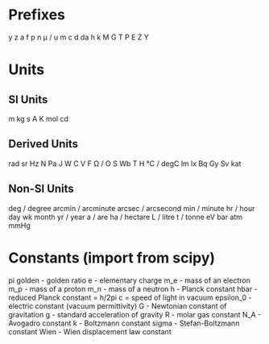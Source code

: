 Prefixes
========
y
z
a
f
p
n
μ / u
m
c
d
da
h
k
M
G
T
P
E
Z
Y


Units
=====

SI Units
--------
m
kg
s
A
K
mol
cd

Derived Units
-------------
rad
sr
Hz
N
Pa
J
W
C
V
F
Ω / O
S
Wb
T
H
°C / degC
lm
lx
Bq
Gy
Sv
kat

Non-SI Units
------------
deg / degree
arcmin / arcminute
arcsec / arcsecond
min / minute
hr / hour
day
wk
month
yr / year
a / are
ha / hectare
L / litre
t / tonne
eV
bar
atm
mmHg


Constants (import from scipy)
=============================
pi
golden - golden ratio
e - elementary charge
m_e - mass of an electron
m_p - mass of a proton
m_n - mass of a neutron
h - Planck constant
hbar - reduced Planck constant = h/2pi
c = speed of light in vacuum
epsilon_0 - electric constant (vacuum permittivity)
G - Newtonian constant of gravitation
g - standard acceleration of gravity
R - molar gas constant
N_A - Avogadro constant
k - Boltzmann constant
sigma - Stefan-Boltzmann constant
Wien - Wien displacement law constant